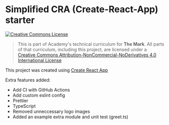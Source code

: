 # Simplified CRA (Create-React-App) starter

<a rel="license" href="http://creativecommons.org/licenses/by-nc-nd/4.0/"><img alt="Creative Commons License" style="border-width:0" src="https://i.creativecommons.org/l/by-nc-nd/4.0/88x31.png" /></a>

> This is part of Academy's technical curriculum for **The Mark**. All parts of that curriculum, including this project, are licensed under a <a rel="license" href="http://creativecommons.org/licenses/by-nc-nd/4.0/">Creative Commons Attribution-NonCommercial-NoDerivatives 4.0 International License</a>

This project was created using [Create React App](https://create-react-app.dev/)

Extra features added:

-   Add CI with GitHub Actions
-   Add custom eslint config
-   Prettier
-   TypeScript
-   Removed unneccessary logo images
-   Added an example extra module and unit test (greet.ts)
